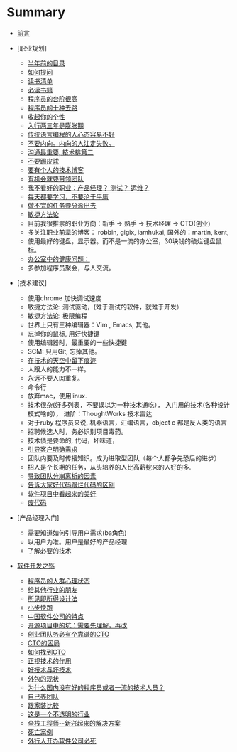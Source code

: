 # Summary

* [前言](preface.md)
* [职业规划]
  * [半年前的目录](chapters/outline.md)
  * [如何提问](chapters/how_to_ask_questions.md)
  * [读书清单](chapters/book_list.md)
  * [必读书籍](chapters/recommended_books.md)
  * [程序员的台阶很高](chapters/cheng_xu_yuan_de_tai_jie.md)
  * [程序员的十种去路](chapters/it_ren_yuan_de_qu_lu.md)
  * [收起你的个性](chapters/bu_yao_ren_xing.md)
  * [入行两三年是膨胀期](chapters/peng_zhang_qi.md)
  * [传统语言编程的人心态容易不好](chapters/chuan_tong_yu_yan_de_ren_xin_tai_bu_hao.md)
  * [不要内向。内向的人注定失败。](chapters/bu_yao_nei_xiang.md)
  * [沟通最重要, 技术排第二](chapters/gou_tong_zui_zhong_yao.md)
  * [不要踢皮球](chapters/bu_yao_ti_pi_qiu.md)
  * [要有个人的技术博客](chapters/you_ji_shu_bo_ke.md)
  * [有机会就要带领团队](chapters/yao_dai_tuan_dui.md)
  * [我不看好的职业：产品经理？ 测试？ 运维？](chapters/kai_fa_zhi_shang--bu_kan_hao_de_zhi_ye.md)
  * [每天都要学习，不要沦于平庸](chapters/day_day_up.md)
  * [做不完的任务要分派出去](chapters/zuo_bu_liao_yao_shuo_chu_lai.md)
  * [敏捷方法论](chapters/min_jie.md)
  * 目前我很推崇的职业方向：新手 -> 熟手 -> 技术经理 -> CTO(创业)
  * 多关注职业前辈的博客： robbin, gigix, iamhukai, 国外的：martin, kent,
  * 使用最好的键盘，显示器。而不是一流的办公室，30块钱的破烂键盘鼠标。
  * [办公室中的健康问题： ](chapters/jian_kang.md)
  * 多参加程序员聚会，与人交流。

* [技术建议]
  * 使用chrome 加快调试速度
  * 敏捷方法论: 测试驱动，(难于测试的软件，就难于开发）
  * 敏捷方法论: 极限编程
  * 世界上只有三种编辑器：Vim , Emacs, 其他。
  * 忘掉你的鼠标, 用好快捷键
  * 使用编辑器时，最重要的一些快捷键
  * SCM: 只用Git,  忘掉其他。
  * [在技术的天空中留下痕迹](chapters/ji_shu_jian_yi--liu_xia_ji_shu_hen_ji.md)
  * 人跟人的能力不一样。
  * 永远不要人肉重复。
  * 命令行
  * 放弃mac，使用linux.
  * 技术很杂(好多列表，不要误以为一种技术通吃）， 入门用的技术(各种设计模式啥的）， 进阶：ThoughtWorks 技术雷达
  * 对于ruby 程序员来说, 机器语言，汇编语言，object c 都是反人类的语言
  * 招聘候选人时，务必识别项目毒药。
  * 技术债是要命的, 代码，坏味道，
  * [引导客户明确需求](chapters/ji_shu_jian_yi--ming_que_xu_qiu.md)
  * 团队内要及时传播知识。成为进取型团队（每个人都争先恐后的进步）
  * 招人是个长期的任务，从头培养的人比高薪挖来的人好的多.
  * [导致团队分崩离析的因素](chapters/ji_shu_jian_yi--rang_tuan_dui_san_jia.md)
  * [告诉大家好代码跟烂代码的区别](chapters/ji_shu_jian_yi--dai_ma_zhi_liang.md)
  * [软件项目中看起来的美好](chapters/ji_shu_jian_yi--kan_qi_lai_de_mei_hao.md)
  * [废代码](chapters/fei_dai_ma.md)

* [产品经理入门]
  * 需要知道如何引导用户需求(ba角色)
  * 以用户为准。用户是最好的产品经理
  * 了解必要的技术

* [软件开发之殇](chapters/kai_fa_zhi_shang.md)
  * [程序员的人群心理状态](chapters/cheng_xu_yuan_xin_li_zhuang_tai.md)
  * [给其他行业的朋友](chapters/kai_fa_zhi_shang--gei_wai_hang_de_peng_you.md)
  * [所见即所得设计法](chapters/ji_shu_jian_yi--suo_jian_ji_suo_de_she_ji.md)
  * [小步快跑](chapters/kai_fa_zhi_shang--xiao_bu_kuai_pao.md)
  * [中国软件公司的特点](chapters/kai_fa_zhi_shang--zhong_guo_ruan_jian_gong_si_te_dian.md)
  * [开源项目中的坑：需要先理解，再改](chapters/kai_fa_zhi_shang--kai_yuan_xiang_mu_zhi_keng.md)
  * [创业团队务必有个靠谱的CTO](chapters/cto_hen_zhong_yao.md)
  * [CTO的困局](chapters/kai_fa_zhi_shang--cto_qun_ju.md)
  * [如何找到CTO](chapters/kai_fa_zhi_shang--xun_zhao_cto.md)
  * [正视技术的作用](chapters/kai_fa_zhi_shang--ji_shu_de_zuo_yong.md)
  * [好技术与坏技术](chapters/kai_fa_zhi_shang--hao_yu_huai_de_cha_bie.md)
  * [外包的现状](chapters/kai_fa_zhi_shang--wai_bao.md)
  * [为什么国内没有好的程序员或者一流的技术人员？](chapters/kai_fa_zhi_shang--wai_bao_zhi_shang.md)
  * [自己养团队](chapters/kai_fa_zhi_shang--zi_ji_yang_tuan_dui.md)
  * [跟家装比较](chapters/kai_fa_zhi_shang--yu_jia_zhuang_bi_jiao.md)
  * [这是一个不透明的行业](chapters/kai_fa_zhi_shang--bu_tong_ming.md)
  * [全栈工程师--新兴起来的解决方案](chapters/kai_fa_zhi_shang--quan_zhan_gong_cheng_shi.md)
  * [死亡案例](chapters/kai_fa_zhi_shang--si_wang_an_li.md)
  * [外行人开办软件公司必死](chapters/wai_hang_zuo_bu_le_gong_si.md)
